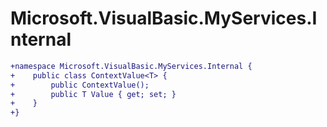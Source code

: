 # Microsoft.VisualBasic.MyServices.Internal

``` diff
+namespace Microsoft.VisualBasic.MyServices.Internal {
+    public class ContextValue<T> {
+        public ContextValue();
+        public T Value { get; set; }
+    }
+}
```

